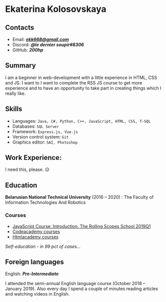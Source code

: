 # Ekaterina Kolosovskaya
## Contacts
* Email: ***ekk668@gmail.com***
* Discord: ***@le dernier soupir#8306***
* GitHub: ***200hp***

## Summary
I am a beginner in web-development with a little experience in HTML, CSS and JS. I want to I want to complete the RSS JS course to get more experience and to have an opportunity to take part in creating things which I really like. 

## Skills
* Languages: ```Java, С#, Python, C++, JavaScript, HTML, CSS, T-SQL```
* Databases: ```SQL Server```
* Framework: ```Express.js, Vue.js```
* Version control system: ```Git```
* Graphics editor: ```SAI, Photoshop```

## Work Experience:
I need this, please. 😥

## Education
**Belarusian National Technical University** (2016 – 2020) : The Faculty of Information Technologies And Robotics
### Courses
* [JavaScript Course: Introduction. The Rolling Scopes School 2019Q1](https://school.rollingscopes.com/)
* [Codeacademy courses](https://www.codecademy.com/users/200hp/achievements)
* [Htmlacademy courses](https://htmlacademy.ru/profile/id1022519/achievements)

_Self-education -  in 99 pct of cases..._

## Foreign languages
English: ***Pre-Intermediate***
 
I attended the semi-annual English language course (October 2018 – January 2019). Also every day I spend a couple of minutes reading articles and watching videos in English.
